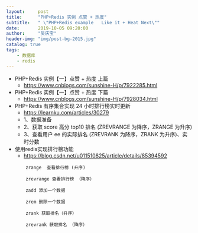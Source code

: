 ```yaml
---
layout:     post
title:      "PHP+Redis 实例 点赞 + 热度"
subtitle:   " \"PHP+Redis example   Like it + Heat Next\""
date:       2019-10-05 09:20:00
author:     "吴庆宝"
header-img: "img/post-bg-2015.jpg"
catalog: true
tags:
    - 数据库
    - redis
---
```

 
- PHP+Redis 实例【一】点赞 + 热度 上篇
    - https://www.cnblogs.com/sunshine-H/p/7922285.html
- PHP+Redis 实例【一】点赞 + 热度 下篇
    -  https://www.cnblogs.com/sunshine-H/p/7928034.html 
- PHP+Redis 有序集合实现 24 小时排行榜实时更新
    - https://learnku.com/articles/30279
    - 1、数据准备
    - 2、获取 score 高分 top10 排名 (ZREVRANGE 为降序，ZRANGE 为升序)
    - 3、查看用户 ee 的实际排名 (ZREVRANK 为降序，ZRANK 为升序)、实时分数
- 使用redis实现排行榜功能
    - https://blog.csdn.net/u011510825/article/details/85394592
    ```
        zrange  查看排行榜 (升序)

        zrevrange 查看排行榜 （降序）

        zadd 添加一个数据

        zrem 删除一个数据

        zrank 获取排名（升序）

        zrevrank 获取排名 （降序）
    ```      
 
